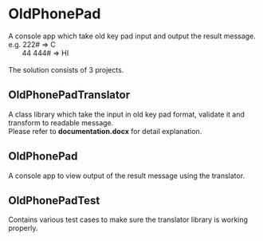 # OldPhonePad  
A console app which take old key pad input and output the result message.  
e.g. 222# => C  
&nbsp;&nbsp;&nbsp;&nbsp;&nbsp;&nbsp;&nbsp;44 444# => HI
<br />  
The solution consists of 3 projects.  
## OldPhonePadTranslator
A class library which take the input in old key pad format, validate it and transform to readable message.  
Please refer to **documentation.docx** for detail explanation.

## OldPhonePad
A console app to view output of the result message using the translator.

## OldPhonePadTest
Contains various test cases to make sure the translator library is working properly.
